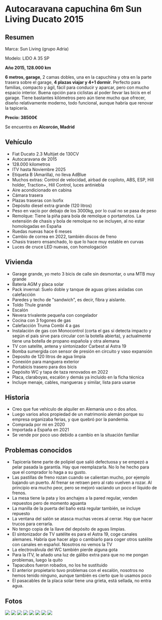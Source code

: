 # Autocaravana capuchina 6m Sun Living Ducato 2015

## Resumen
Marca: Sun Living (grupo Adria)

Modelo: LIDO A 35 SP

**Año 2015, 128.000 km**

**6 metros, garage**, 2 camas dobles, una en la capuchina y otra en la parte trasera sobre el garage, **4 plazas viajar y 4+1 dormir**. Perfecto para familias, compacto y ágil, fácil para conducir y aparcar, pero con mucho espacio interior. Buena opción para ciclistas al poder llevar las bicis en el garage. 
Tiene bastantes kilómetros pero aún tiene mucho que ofrecer, diseño relativamente moderno, todo funcional, aunque habría que renovar la tapicería.   

**Precio: 38500€**

Se encuentra en **Alcorcón, Madrid**

## Vehículo
- Fiat Ducato 2.3 Multijet de 130CV
- Autocaravana de 2015
- 128.000 kilometros
- ITV hasta Noviembre 2025
- Etiqueta B (Amarilla), no lleva AdBlue
- Muchos extras: Control de velocidad, airbad de copiloto, ABS, ESP, Hill holder, Traction+, Hill Control, luces antiniebla
- Aire acondicionado en cabina
- Cámara trasera
- Plazas traseras con Isofix
- Depósito diesel extra grande (120 litros)
- Peso en vacío por debajo de los 3000kg, por lo cual no se pasa de peso
- Remolque: Tiene la piña para bola de remolque o portamotos. La extensión de chasis y bola de remolque no se incluyen, al no estar homologadas en España
- Ruedas nuevas hace 6 meses
- Cambio de correa en 2022, también discos de freno
- Chasis trasero ensanchado, lo que lo hace muy estable en curvas
- Luces de cruce LED nuevas, con homologación

## Vivienda
- Garage grande, yo meto 3 bicis de calle sin desmontar, o una MTB muy grande
- Batería AGM y placa solar
- Pack invernal: Suelo doble y tanque de aguas grises aisladas con calefacción 
- Paredes y techo de "sandwich", es decir, fibra y aislante. 
- Toldo Thule grande
- Escalón
- Nevera trivalente pequeña con congelador
- Cocina con 3 fogones de gas
- Calefacción Truma Combi 4 a gas
- Instalación de gas con Monocontrol (corta el gas si detecta impacto y según el país sirve para circular con la botella abierta), y actualmente tiene una botella de propano española y otra alemana
- TV con satelite, antena y sintonizador Carbest al Astra 19
- Bomba sumergida con sensor de presión en circuito y vaso expansión
- Deposito de 120 litros de agua limpia
- Conexión para manguera exterior
- Portabicis trasero para dos bicis
- Depósito WC y tapa de taza renovados en 2022
- Placa, claraboyas, escalón y demás ya incluido en la ficha técnica
- Incluye menaje, cables, mangueras y similar, lista para usarse

## Historia
- Creo que fue vehículo de alquiler en Alemania uno o dos años. 
- Luego varios años propiedad de un matrimonio alemán porque su empresa organizaba ferias, y que quebró por la pandemia.
- Comprada por mi en 2020
- Importada a España en 2021
- Se vende por poco uso debido a cambio en la situación familiar 


## Problemas conocidos
- Tapicería tiene parte de polipiel que salió defectuosa y se empezó a pelar pasada la garantía. Hay que reemplazarla. No lo he hecho para que el comprador lo haga a su gusto.
- Las pastillas de freno rozan cuando se calientan mucho, por ejemplo bajando un puerto. Al frenar se retraen pero al rato vuelven a rozar. Al principio era mucho peor, pero se mejoró vaciando un poco el líquido de frenos.
- La mesa tiene la pata y los anchajes a la pared regular, venden repuestos pero de momento aguanta
- La manilla de la puerta del baño está regular también, se incluye repuesto
- La ventana del salón se atasca muchas veces al cerrar. Hay que hacer trucos para cerrarla. 
- No tengo copia de la llave del depósito de aguas limpias. 
- El sintonizador de TV satélite es para el Astra 19, coge canales alemanes. Habría que hacer algo o cambiarlo para coger otros satélite con canales en español. Nosotros no vemos la TV
- La electroválvula del WC también pierde alguna gota
- Para la ITV, le añado una luz de gálibo extra para que no me pongan problemas, luego la quito
- Tapacubos fueron robados, no los he sustituido
- El anterior propietario tuvo problemas con el escalón, nosotros no hemos tenido ninguno, aunque también es cierto que lo usamos poco
- El pasacables de la placa solar tiene una grieta, está sellada, no entra agua.

## Fotos
![](/photos/foto1.jpg)
![](/photos/foto2.jpg)
![](/photos/foto3.jpg)
![](/photos/interior1.jpg)
![](/photos/interior2.jpg)
![](/photos/interior3.jpg)
![](/photos/interior4.jpg)
![](/photos/interior5.jpg)





